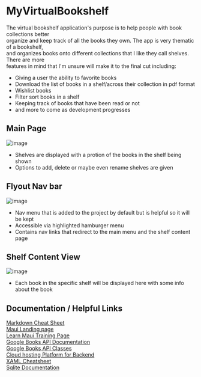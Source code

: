 # MyVirtualBookshelf
The virtual bookshelf application's purpose is to help people with book collections better   
organize and keep track of all the books they own. The app is very thematic of a bookshelf,    
and organizes books onto different collections that I like they call shelves. There are more    
features in mind that I'm unsure will make it to the final cut including:   
- Giving a user the ability to favorite books
- Download the list of books in a shelf/across their collection in pdf format
- Wishlist books
- Filter sort books in a shelf
- Keeping track of books that have been read or not
- and more to come as development progresses
  
## Main Page
![image](https://github.com/user-attachments/assets/d34afda7-1058-430a-8574-8d7d0d6adc51)
- Shelves are displayed with a protion of the books in the shelf being shown
- Options to add, delete or maybe even rename shelves are given
  
## Flyout Nav bar
![image](https://github.com/user-attachments/assets/d3c26432-087b-48f6-8497-82201cd54c04)
- Nav menu that is added to the project by default but is helpful so it will be kept
- Accessible via highlighted hamburger menu
- Contains nav links that redirect to the main menu and the shelf content page
  
## Shelf Content View
![image](https://github.com/user-attachments/assets/76e8f335-902a-45d8-9e00-91d93de0944e)
- Each book in the specific shelf will be displayed here with some info about the book

## Documentation / Helpful Links
[Markdown Cheat Sheet](https://github.com/adam-p/markdown-here/wiki/markdown-cheatsheet)   
[Maui Landing page](https://dotnet.microsoft.com/en-us/learn/maui)   
[Learn Maui Training Page](https://learn.microsoft.com/en-us/training/paths/build-apps-with-dotnet-maui/)   
[Google Books API Documentation](https://developers.google.com/books)   
[Google Books API Classes](https://googleapis.dev/dotnet/Google.Apis.Books.v1/latest/api/Google.Apis.Books.v1.html)   
[Cloud hosting Platform for Backend](https://www.heroku.com/)    
[XAML Cheatsheet](https://www.cheat-sheets.org/saved-copy/wpfcheatsheet.pdf)   
[Sqlite Documentation](https://github.com/praeclarum/sqlite-net/wiki/Getting-Started)
